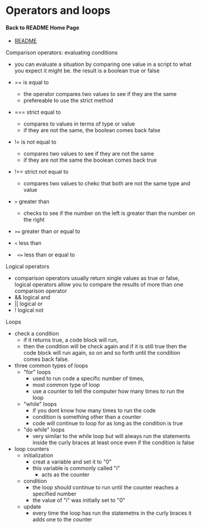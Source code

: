 # Operators and loops

#### Back to README Home Page
* [README](README.md)



Comparison operators: evaluating conditions
- you can evaluate a situation by comparing one value in a script to what you expect it might be. the result is a boolean true or false
- == is equal to 
    - the operator compares two values to see if they are the same 
    - prefereable to use the strict method
- === strict equal to 
     - compares to values in terms of type or value 
     - if they are not the same, the boolean comes back false
- != is not equal to 
    - compares two values to see if they are not the same 
    - if they are not the same the boolean comes back true
- !== strict not equal to
    - compares two values to chekc that both are not the same type and value

- ```>``` greater than
    - checks to see if the number on the left is greater than the number on the right
- ```>=``` greater than or equal to 
- ```<``` less than
- ``` <=``` less than or equal to 

Logical operators 
- comparison operators usually return single values as true or false, logical operators allow you to compare the results of more than one comparison operator
- && logical and 
- || logical or
- ! logical not

Loops
- check a condition
    - if it returns true, a code block will run, 
    - then the condition will be check again and if it is still true then the code block will run again, so on and so forth until the condition comes back false. 
- three common types of loops
    - "for" loops
        - used to run code a specific number of times, 
        - most common type of loop 
        - use a counter to tell the computer how many times to run the loop 
    - "while" loops 
        - if you dont know how many times to run the code
        - condition is something other than a counter
        - code will continue to loop for as long as the condition is true
    - "do while" loops 
        - very similar to the while loop but will always run the statements inside the curly braces at least once even if the condition is false
- loop counters 
    - initialization 
        - creat a variable and set it to "0" 
        - this variable is commonly called "i" 
            - acts as the counter
    - condition 
        - the loop should continue to run until the counter reaches a specified number 
        - the value of "i" was initially set to "0" 
    - update 
        - every time the loop has run the statemetns in the curly braces it adds one to the counter
        